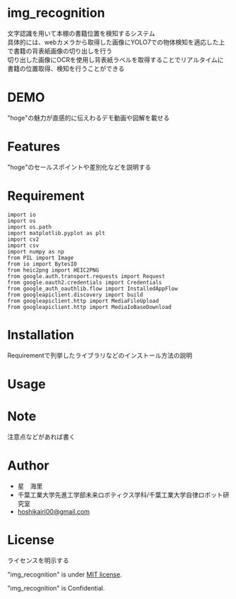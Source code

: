 # img_recognition

文字認識を用いて本棚の書籍位置を検知するシステム  
具体的には、webカメラから取得した画像にYOLO7での物体検知を適応した上で書籍の背表紙画像の切り出しを行う  
切り出した画像にOCRを使用し背表紙ラベルを取得することでリアルタイムに書籍の位置取得、検知を行うことができる


# DEMO

"hoge"の魅力が直感的に伝えわるデモ動画や図解を載せる

# Features

"hoge"のセールスポイントや差別化などを説明する

# Requirement
```
import io
import os
import os.path
import matplotlib.pyplot as plt
import cv2
import csv
import numpy as np
from PIL import Image
from io import BytesIO
from heic2png import HEIC2PNG
from google.auth.transport.requests import Request
from google.oauth2.credentials import Credentials
from google_auth_oauthlib.flow import InstalledAppFlow
from googleapiclient.discovery import build
from googleapiclient.http import MediaFileUpload
from googleapiclient.http import MediaIoBaseDownload
```

# Installation

Requirementで列挙したライブラリなどのインストール方法の説明

# Usage

# Note

注意点などがあれば書く

# Author

* 星　海里
* 千葉工業大学先進工学部未来ロボティクス学科/千葉工業大学自律ロボット研究室
* hoshikairi00@gmail.com

# License
ライセンスを明示する

"img_recognition" is under [MIT license](https://en.wikipedia.org/wiki/MIT_License).

"img_recognition" is Confidential.
